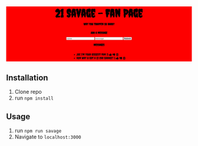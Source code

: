 ![Sav Sav](img.jpg)

## Installation

1. Clone repo
2. run `npm install`

## Usage

1. run `npm run savage`
2. Navigate to `localhost:3000`
